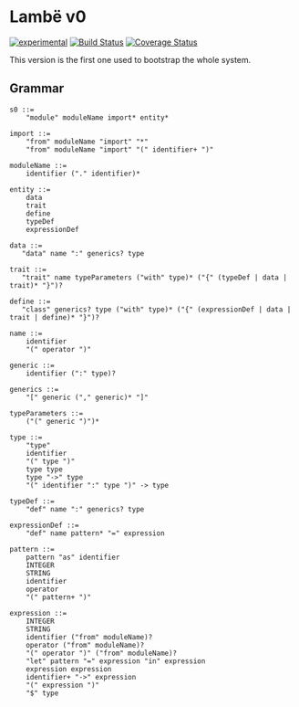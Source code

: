 # Lambë v0

[![experimental](http://badges.github.io/stability-badges/dist/experimental.svg)](http://github.com/badges/stability-badges)
[![Build Status](https://travis-ci.org/d-plaindoux/lambe.svg?branch=master)](https://travis-ci.org/d-plaindoux/lambe?branch=master)
[![Coverage Status](https://coveralls.io/repos/github/d-plaindoux/lambe/badge.svg?branch=master)](https://coveralls.io/github/d-plaindoux/lambe?branch=master)

This version is the first one used to bootstrap the whole system.

## Grammar

```
s0 ::=
    "module" moduleName import* entity*

import ::=
    "from" moduleName "import" "*"
    "from" moduleName "import" "(" identifier+ ")"

moduleName ::=
    identifier ("." identifier)*

entity ::=
    data
    trait
    define
    typeDef
    expressionDef

data ::=
   "data" name ":" generics? type

trait ::=
   "trait" name typeParameters ("with" type)* ("{" (typeDef | data | trait)* "}")?

define ::=
   "class" generics? type ("with" type)* ("{" (expressionDef | data | trait | define)* "}")?

name ::=
    identifier
    "(" operator ")"

generic ::=
    identifier (":" type)?

generics ::=
    "[" generic ("," generic)* "]"

typeParameters ::=
    ("(" generic ")")*

type ::=
    "type"
    identifier
    "(" type ")"
    type type
    type "->" type
    "(" identifier ":" type ")" -> type

typeDef ::=
    "def" name ":" generics? type

expressionDef ::=
    "def" name pattern* "=" expression

pattern ::=
    pattern "as" identifier
    INTEGER
    STRING
    identifier
    operator
    "(" pattern+ ")"

expression ::=
    INTEGER
    STRING
    identifier ("from" moduleName)?
    operator ("from" moduleName)?
    "(" operator ")" ("from" moduleName)?
    "let" pattern "=" expression "in" expression
    expression expression
    identifier+ "->" expression
    "(" expression ")"
    "$" type
```
